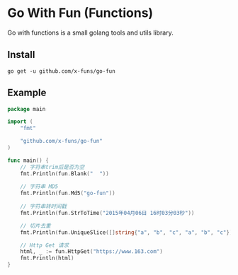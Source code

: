 # Go With Fun (Functions)

Go with functions is a small golang tools and utils library. 

## Install

```shell
go get -u github.com/x-funs/go-fun
```

## Example

```go
package main

import (
	"fmt"

	"github.com/x-funs/go-fun"
)

func main() {
	// 字符串trim后是否为空
	fmt.Println(fun.Blank("  "))
	
	// 字符串 MD5
	fmt.Println(fun.Md5("go-fun"))
	
	// 字符串转时间戳
	fmt.Println(fun.StrToTime("2015年04月06日 16时03分03秒"))

	// 切片去重
	fmt.Println(fun.UniqueSlice([]string{"a", "b", "c", "a", "b", "c"}))

	// Http Get 请求
	html, _ := fun.HttpGet("https://www.163.com")
	fmt.Println(html)
}
```